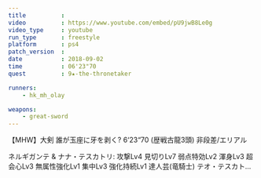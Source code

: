 ```yaml
---
title          :
video          : https://www.youtube.com/embed/pU9jwB8Le0g
video_type     : youtube
run_type       : freestyle
platform       : ps4
patch_version  :
date           : 2018-09-02
time           : 06'23"70
quest          : 9★-the-thronetaker

runners:
    - hk_mh_olay

weapons:
    - great-sword
---
```

【MHW】大剣 誰が玉座に牙を剥く?  6‘23“70 (歴戦古龍3頭) 非段差/エリアル

ネルギガンテ & ナナ・テスカトリ: 攻撃Lv4 見切りLv7 弱点特効Lv2 渾身Lv3 超会心Lv3 無属性強化Lv1 集中Lv3 強化持続Lv1 達人芸(竜騎士) テオ・テスカト...
